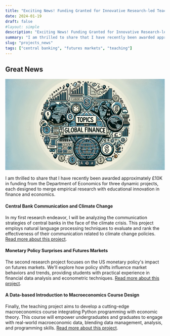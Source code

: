 ```yaml
---
title: "Exciting News! Funding Granted for Innovative Research-led Teaching in Economics✨"
date: 2024-01-19
draft: false
#layout: simple
description: "Exciting News! Funding Granted for Innovative Research-led Teaching in Economics"
summary: "I am thrilled to share that I have recently been awarded approximately £10K in funding from the Department of Economics for three dynamic projects, each designed to merge empirical research with educational innovation in finance and economics."
slug: "projects_news"
tags: ["central banking", "futures markets", "teaching"]
---
```

<!-- 
- [Great News](#great-news)
    - [Central Bank Communication and Climate Change](#central-bank-communication-and-climate-change)
    - [Monetary Policy Surprises and Futures Markets](#monetary-policy-surprises-and-futures-markets)
    - [A Data-based Introduction to Macroeconomics Course Design](#a-data-based-introduction-to-macroeconomics-course-design)

--- -->



## Great News

<small>![EC916 Topics in Global Finance](ec916.png)</small>

I am thrilled to share that I have recently been awarded approximately £10K in funding from the Department of Economics for three dynamic projects, each designed to merge empirical research with educational innovation in finance and economics.

#### Central Bank Communication and Climate Change

In my first research endeavor, I will be analyzing the communication strategies of central banks in the face of the climate crisis. This project employs natural language processing techniques to evaluate and rank the effectiveness of their communication related to climate change policies. [Read more about this project](/posts/climate_central_banks).

#### Monetary Policy Surprises and Futures Markets

The second research project focuses on the US monetary policy's impact on futures markets. We'll explore how policy shifts influence market behaviors and trends, providing students with practical experience in financial data analysis and econometric techniques. [Read more about this project](/posts/monetary_policy_and_futures_markets).

#### A Data-based Introduction to Macroeconomics Course Design

Finally, the teaching project aims to develop a cutting-edge macroeconomics course integrating Python programming with economic theory. This course will empower undergraduates and graduates to engage with real-world macroeconomic data, blending data management, analysis, and programming skills. [Read more about this project](/posts/python_macroeconomics).
